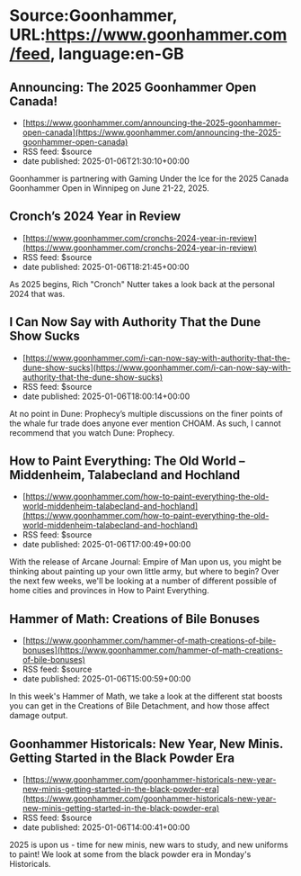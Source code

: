 # Source:Goonhammer, URL:https://www.goonhammer.com/feed, language:en-GB

## Announcing: The 2025 Goonhammer Open Canada!
 - [https://www.goonhammer.com/announcing-the-2025-goonhammer-open-canada](https://www.goonhammer.com/announcing-the-2025-goonhammer-open-canada)
 - RSS feed: $source
 - date published: 2025-01-06T21:30:10+00:00

Goonhammer is partnering with Gaming Under the Ice for the 2025 Canada Goonhammer Open in Winnipeg on June 21-22, 2025.

## Cronch’s 2024 Year in Review
 - [https://www.goonhammer.com/cronchs-2024-year-in-review](https://www.goonhammer.com/cronchs-2024-year-in-review)
 - RSS feed: $source
 - date published: 2025-01-06T18:21:45+00:00

As 2025 begins, Rich "Cronch" Nutter takes a look back at the personal 2024 that was.

## I Can Now Say with Authority That the Dune Show Sucks
 - [https://www.goonhammer.com/i-can-now-say-with-authority-that-the-dune-show-sucks](https://www.goonhammer.com/i-can-now-say-with-authority-that-the-dune-show-sucks)
 - RSS feed: $source
 - date published: 2025-01-06T18:00:14+00:00

At no point in Dune: Prophecy’s multiple discussions on the finer points of the whale fur trade does anyone ever mention CHOAM. As such, I cannot recommend that you watch Dune: Prophecy.

## How to Paint Everything: The Old World – Middenheim, Talabecland and Hochland
 - [https://www.goonhammer.com/how-to-paint-everything-the-old-world-middenheim-talabecland-and-hochland](https://www.goonhammer.com/how-to-paint-everything-the-old-world-middenheim-talabecland-and-hochland)
 - RSS feed: $source
 - date published: 2025-01-06T17:00:49+00:00

With the release of Arcane Journal: Empire of Man upon us, you might be thinking about painting up your own little army, but where to begin? Over the next few weeks, we'll be looking at a number of different possible of home cities and provinces in How to Paint Everything.

## Hammer of Math: Creations of Bile Bonuses
 - [https://www.goonhammer.com/hammer-of-math-creations-of-bile-bonuses](https://www.goonhammer.com/hammer-of-math-creations-of-bile-bonuses)
 - RSS feed: $source
 - date published: 2025-01-06T15:00:59+00:00

In this week's Hammer of Math, we take a look at the different stat boosts you can get in the Creations of Bile Detachment, and how those affect damage output.

## Goonhammer Historicals: New Year, New Minis. Getting Started in the Black Powder Era
 - [https://www.goonhammer.com/goonhammer-historicals-new-year-new-minis-getting-started-in-the-black-powder-era](https://www.goonhammer.com/goonhammer-historicals-new-year-new-minis-getting-started-in-the-black-powder-era)
 - RSS feed: $source
 - date published: 2025-01-06T14:00:41+00:00

2025 is upon us - time for new minis, new wars to study, and new uniforms to paint! We look at some from the black powder era in Monday's Historicals.

